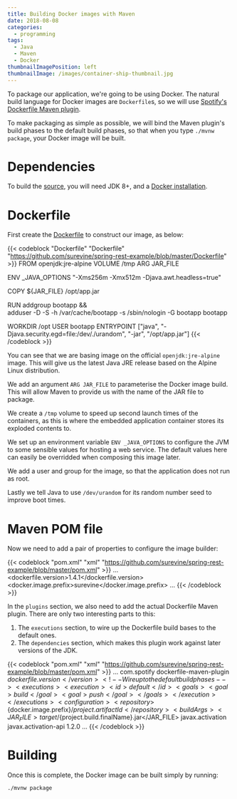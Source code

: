 ```yaml
---
title: Building Docker images with Maven
date: 2018-08-08
categories:
  - programming
tags:
  - Java
  - Maven
  - Docker
thumbnailImagePosition: left
thumbnailImage: /images/container-ship-thumbnail.jpg
---
```


To package our application, we're going to be using Docker. The natural
build language for Docker images are `Dockerfile`s, so we will use
[Spotify's Dockerfile Maven plugin](https://github.com/spotify/dockerfile-maven).

<!--more-->

To make packaging as simple as possible, we will bind the Maven plugin's
build phases to the default build phases, so that when you type
`./mvnw package`, your Docker image will be built.

# Dependencies
To build the [source](https://github.com/surevine/spring-rest-example), you will
need JDK 8+, and a [Docker installation](https://docs.docker.com/install/).

# Dockerfile

First create the [Dockerfile](https://github.com/surevine/spring-rest-example/blob/master/Dockerfile)
to construct our image, as below:

{{< codeblock "Dockerfile" "Dockerfile" "https://github.com/surevine/spring-rest-example/blob/master/Dockerfile" >}}
FROM openjdk:jre-alpine
VOLUME /tmp
ARG JAR_FILE

ENV _JAVA_OPTIONS "-Xms256m -Xmx512m -Djava.awt.headless=true"

COPY ${JAR_FILE} /opt/app.jar

RUN addgroup bootapp && \
    adduser -D -S -h /var/cache/bootapp -s /sbin/nologin -G bootapp bootapp

WORKDIR /opt
USER bootapp
ENTRYPOINT ["java", "-Djava.security.egd=file:/dev/./urandom", "-jar", "/opt/app.jar"]
{{< /codeblock >}}

You can see that we are basing image on the official `openjdk:jre-alpine` image.
This will give us the latest Java JRE release based on the Alpine Linux
distribution.

We add an argument `ARG JAR_FILE` to parameterise the Docker image build. This will
allow Maven to provide us with the name of the JAR file to package.

We create a `/tmp` volume to speed up second launch times of the containers, as this
is where the embedded application container stores its exploded contents to.

We set up an environment variable `ENV _JAVA_OPTIONS` to configure the JVM to
some sensible values for hosting a web service. The default values here can easily
be overridded when composing this image later.

We add a user and group for the image, so that the application does not run as root.

Lastly we tell Java to use `/dev/urandom` for its random number seed to improve boot
times.

# Maven POM file

Now we need to add a pair of properties to configure the image builder:

{{< codeblock "pom.xml" "xml" "https://github.com/surevine/spring-rest-example/blob/master/pom.xml" >}}
<properties>
  ...
  <dockerfile.version>1.4.1</dockerfile.version>
  <docker.image.prefix>surevine</docker.image.prefix>
  ...
</properties>
{{< /codeblock >}}

In the `plugins` section, we also need to add the actual Dockerfile Maven plugin.
There are only two interesting parts to this:

1. The `executions` section, to wire up the Dockerfile build bases to the default ones.
2. The `dependencies` section, which makes this plugin work against later versions of 
   the JDK.

{{< codeblock "pom.xml" "xml" "https://github.com/surevine/spring-rest-example/blob/master/pom.xml" >}}
<plugins>
  ...
  <plugin>
    <groupId>com.spotify</groupId>
    <artifactId>dockerfile-maven-plugin</artifactId>
    <version>${dockerfile.version}</version>
    <!-- Wire up to the default build phases -->
    <executions>
      <execution>
        <id>default</id>
        <goals>
          <goal>build</goal>
          <goal>push</goal>
        </goals>
      </execution>
    </executions>
    <configuration>
      <repository>${docker.image.prefix}/${project.artifactId}</repository>
      <buildArgs>
        <JAR_FILE>target/${project.build.finalName}.jar</JAR_FILE>
      </buildArgs>
    </configuration>
    <dependencies>
      <!-- To make this work on JDK 9+ -->
      <dependency>
        <groupId>javax.activation</groupId>
        <artifactId>javax.activation-api</artifactId>
        <version>1.2.0</version>
      </dependency>
    </dependencies>
  </plugin>
  ...
</plugins>
{{< /codeblock >}}

# Building

Once this is complete, the Docker image can be built simply by running:
```
./mvnw package
```
